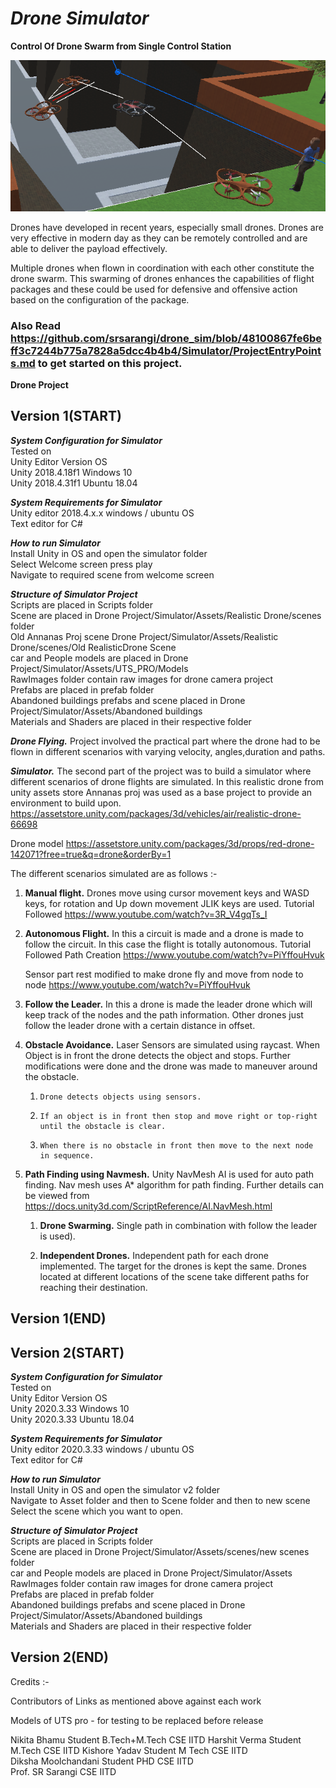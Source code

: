 # *Drone Simulator*

**Control Of Drone Swarm from Single Control Station**

![Drone Swarm](https://github.com/srsarangi/drone_sim/blob/main/Simulator/Assets/Images/MainImage.png)  

Drones have developed in recent years, especially small drones. Drones are very effective in modern day as they can be remotely controlled and are able to deliver the payload effectively.

Multiple drones when flown in coordination with each other constitute the drone swarm. This swarming of drones enhances the capabilities of flight packages and these could be used for defensive and offensive action based on the configuration of the package.

### Also Read https://github.com/srsarangi/drone_sim/blob/48100867fe6beff3c7244b775a7828a5dcc4b4b4/Simulator/ProjectEntryPoints.md to get started on this project.

**Drone Project**
## Version 1(START)
***System Configuration for Simulator***  
Tested on   
Unity  Editor Version            OS  
Unity 2018.4.18f1                Windows 10  
Unity 2018.4.31f1                Ubuntu 18.04  

***System Requirements for Simulator***  
Unity editor 2018.4.x.x windows / ubuntu OS  
Text editor for C#   

***How to run Simulator***  
Install Unity in OS and open the simulator folder  
Select Welcome screen press play  
Navigate to required scene from welcome screen  

***Structure of Simulator Project***  
	Scripts are placed in Scripts folder  
	Scene are placed in Drone Project/Simulator/Assets/Realistic Drone/scenes folder  
	Old Annanas Proj scene Drone Project/Simulator/Assets/Realistic Drone/scenes/Old RealisticDrone Scene  
	car and People models are placed in Drone Project/Simulator/Assets/UTS_PRO/Models  
	RawImages folder contain raw images for drone camera project  
	Prefabs are placed in prefab folder  
	Abandoned buildings prefabs and scene placed in Drone Project/Simulator/Assets/Abandoned buildings  
	Materials and Shaders are placed in their respective folder  
 

***Drone Flying.*** Project involved the practical part where the drone had to be flown  in different scenarios with varying velocity, angles,duration and paths.


***Simulator.*** The second part of the project was to build a simulator where different scenarios of drone flights are simulated. In this realistic drone from unity assets store Annanas proj was used as a base project to provide an environment to build upon.
https://assetstore.unity.com/packages/3d/vehicles/air/realistic-drone-66698

Drone model
https://assetstore.unity.com/packages/3d/props/red-drone-142071?free=true&q=drone&orderBy=1

The different scenarios simulated are as follows :-

1. **Manual flight.** Drones move using cursor movement keys and WASD keys, for rotation and Up down movement JLIK keys are used.
Tutorial Followed https://www.youtube.com/watch?v=3R_V4gqTs_I

2. **Autonomous Flight.** In this a circuit is made and a drone is made to follow the circuit. In this case the flight is totally autonomous.
    Tutorial Followed
    Path Creation
    https://www.youtube.com/watch?v=PiYffouHvuk  

    Sensor part rest modified to make drone fly and move from node to node
    https://www.youtube.com/watch?v=PiYffouHvuk


3.    **Follow the Leader.** In this a drone is made the leader drone which will keep track of the nodes and the path information. Other drones just follow the leader drone with a certain distance in offset.

4. **Obstacle Avoidance.** Laser Sensors are simulated using raycast. When Object is in front the drone detects the object and stops. Further modifications were done and the drone was made to maneuver around the obstacle.
    
    1.     Drone detects objects using sensors.  

    2.     If an object is in front then stop and move right or top-right until the obstacle is clear.

    3.     When there is no obstacle in front then move to the next node in sequence.

5.    **Path Finding using Navmesh.** Unity NavMesh AI is used for auto path finding. Nav mesh uses A* algorithm for path finding. Further details can be viewed from
https://docs.unity3d.com/ScriptReference/AI.NavMesh.html  

		1.	**Drone Swarming.** Single path in combination with follow the leader is used).

		2.	**Independent Drones.** Independent path for each drone implemented. The target for the drones is kept the same. Drones located at different locations of the scene take different paths for reaching their destination.
## Version 1(END)


## Version 2(START)
***System Configuration for Simulator***  
Tested on   
Unity  Editor Version            OS  
Unity 2020.3.33                Windows 10  
Unity 2020.3.33                Ubuntu 18.04  

***System Requirements for Simulator***  
Unity editor 2020.3.33 windows / ubuntu OS  
Text editor for C#   

***How to run Simulator***  
Install Unity in OS and open the simulator v2 folder  
Navigate to Asset folder and then to Scene folder and then to new scene
Select the scene which you want to open.

***Structure of Simulator Project***  
	Scripts are placed in Scripts folder  
	Scene are placed in Drone Project/Simulator/Assets/scenes/new scenes folder    
	car and People models are placed in Drone Project/Simulator/Assets 
	RawImages folder contain raw images for drone camera project  
	Prefabs are placed in prefab folder  
	Abandoned buildings prefabs and scene placed in Drone Project/Simulator/Assets/Abandoned buildings  
	Materials and Shaders are placed in their respective folder

## Version 2(END)
Credits :-

Contributors of Links as mentioned above against each work

Models of UTS pro - for testing to be replaced before release

Nikita Bhamu Student B.Tech+M.Tech CSE IITD
Harshit Verma Student M.Tech CSE IITD
Kishore Yadav Student M Tech CSE IITD  
Diksha Moolchandani Student PHD  CSE IITD  
Prof. SR Sarangi CSE IITD  

